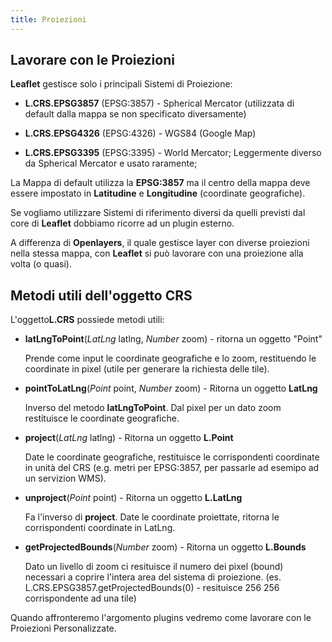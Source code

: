 ```yaml
---
title: Proiezioni
---
```


## Lavorare con le Proiezioni

**Leaflet** gestisce solo i principali Sistemi di Proiezione:

* **L.CRS.EPSG3857** (EPSG:3857) - Spherical Mercator (utilizzata di default dalla mappa se non specificato diversamente)

* **L.CRS.EPSG4326** (EPSG:4326) - WGS84 (Google Map)

* **L.CRS.EPSG3395** (EPSG:3395) - World Mercator; Leggermente diverso da Spherical Mercator e usato raramente;


La Mappa di default utilizza la **EPSG:3857** ma il centro della mappa deve essere impostato in **Latitudine** e **Longitudine** (coordinate geografiche).

Se vogliamo utilizzare Sistemi di riferimento diversi da quelli previsti dal core di **Leaflet** dobbiamo ricorre ad un plugin esterno.

A differenza di **Openlayers**, il quale gestisce layer con diverse proiezioni nella stessa mappa, con **Leaflet** si può lavorare con una proiezione alla volta (o quasi).

## Metodi utili dell'oggetto CRS

L'oggetto**L.CRS** possiede metodi utili: 

* **latLngToPoint**(*LatLng* latlng, *Number* zoom) - ritorna un oggetto "Point"	

  Prende come input le coordinate geografiche e lo zoom, restituendo le coordinate in pixel (utile per generare la richiesta delle tile).
  
* **pointToLatLng**(*Point* point, *Number* zoom) - Ritorna un oggetto **LatLng**	

  Inverso del metodo **latLngToPoint**. Dal pixel per un dato zoom restituisce le coordinate geografiche.
  
* **project**(*LatLng* latlng) - Ritorna un oggetto	**L.Point**	

  Date le coordinate geografiche, restituisce le corrispondenti coordinate in unità del CRS (e.g. metri per EPSG:3857, per passarle ad esemipo ad un servizion WMS).
  
* **unproject**(*Point* point) - Ritorna un oggetto **L.LatLng**	

  Fa l'inverso di **project**. Date le coordinate proiettate, ritorna le corrispondenti coordinate in LatLng.
  
* **getProjectedBounds**(*Number* zoom)	- Ritorna un oggetto **L.Bounds**	

  Dato un livello di zoom ci resituisce il numero dei pixel (bound) necessari a coprire l'intera area del sistema di proiezione.
  (es. L.CRS.EPSG3857.getProjectedBounds(0) - resituisce 256 256 corrispondente ad una tile)

Quando affronteremo l'argomento plugins vedremo come lavorare con le Proiezioni Personalizzate.